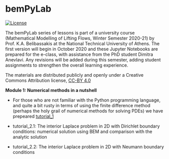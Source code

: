 # bemPyLab

[![License](https://img.shields.io/badge/license-CC--BY%204.0-lightgrey.svg)](https://creativecommons.org/licenses/by/4.0/)

The bemPyLab series of lessons is part of a university course (Mathematical Modelling of Lifting Flows, Winter Semester 2020-21) by Prof. K.A. Belibassakis at the National Technical University of Athens. The first version will begin in October 2020 and these Jupyter Notebooks are prepared for the e-class, with assistance from the PhD student Dimitra Anevlavi. Any revisions will be added during this semester, adding student assignments to strengthen the overall learning experience. 

The materials are distributed publicly and openly under a Creative Commons Attribution license, [CC-BY 4.0](https://creativecommons.org/licenses/by/4.0/)

**Module 1: Numerical methods in a nutshell**

- For those who are not familiar with the Python programming language, and quite a bit rusty in terms of using the finite difference method (perhaps the holy grail of numerical methods for solving PDEs) we have prepeared [tutorial_1]()

- tutorial_2.1: The interior Laplace problem in 2D with Dirichlet boundary conditions: numerical solution using BEM and comparison with the analytic solution
- tutorial_2.2: The interior Laplace problem in 2D with Neumann boundary conditions
